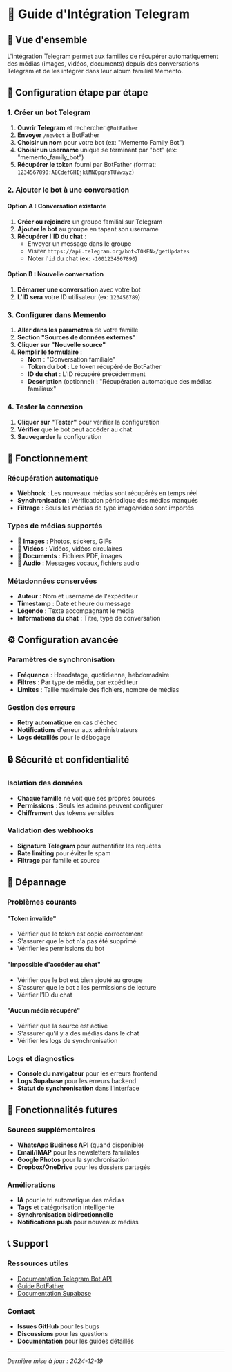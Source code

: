 # 📱 Guide d'Intégration Telegram

## 🎯 Vue d'ensemble

L'intégration Telegram permet aux familles de récupérer automatiquement des médias (images, vidéos, documents) depuis des conversations Telegram et de les intégrer dans leur album familial Memento.

## 🚀 Configuration étape par étape

### 1. Créer un bot Telegram

1. **Ouvrir Telegram** et rechercher `@BotFather`
2. **Envoyer** `/newbot` à BotFather
3. **Choisir un nom** pour votre bot (ex: "Memento Family Bot")
4. **Choisir un username** unique se terminant par "bot" (ex: "memento_family_bot")
5. **Récupérer le token** fourni par BotFather (format: `1234567890:ABCdefGHIjklMNOpqrsTUVwxyz`)

### 2. Ajouter le bot à une conversation

#### Option A : Conversation existante
1. **Créer ou rejoindre** un groupe familial sur Telegram
2. **Ajouter le bot** au groupe en tapant son username
3. **Récupérer l'ID du chat** :
   - Envoyer un message dans le groupe
   - Visiter `https://api.telegram.org/bot<TOKEN>/getUpdates`
   - Noter l'`id` du chat (ex: `-1001234567890`)

#### Option B : Nouvelle conversation
1. **Démarrer une conversation** avec votre bot
2. **L'ID sera** votre ID utilisateur (ex: `123456789`)

### 3. Configurer dans Memento

1. **Aller dans les paramètres** de votre famille
2. **Section "Sources de données externes"**
3. **Cliquer sur "Nouvelle source"**
4. **Remplir le formulaire** :
   - **Nom** : "Conversation familiale"
   - **Token du bot** : Le token récupéré de BotFather
   - **ID du chat** : L'ID récupéré précédemment
   - **Description** (optionnel) : "Récupération automatique des médias familiaux"

### 4. Tester la connexion

1. **Cliquer sur "Tester"** pour vérifier la configuration
2. **Vérifier** que le bot peut accéder au chat
3. **Sauvegarder** la configuration

## 🔄 Fonctionnement

### Récupération automatique
- **Webhook** : Les nouveaux médias sont récupérés en temps réel
- **Synchronisation** : Vérification périodique des médias manqués
- **Filtrage** : Seuls les médias de type image/vidéo sont importés

### Types de médias supportés
- 📸 **Images** : Photos, stickers, GIFs
- 🎥 **Vidéos** : Vidéos, vidéos circulaires
- 📄 **Documents** : Fichiers PDF, images
- 🎵 **Audio** : Messages vocaux, fichiers audio

### Métadonnées conservées
- **Auteur** : Nom et username de l'expéditeur
- **Timestamp** : Date et heure du message
- **Légende** : Texte accompagnant le média
- **Informations du chat** : Titre, type de conversation

## ⚙️ Configuration avancée

### Paramètres de synchronisation
- **Fréquence** : Horodatage, quotidienne, hebdomadaire
- **Filtres** : Par type de média, par expéditeur
- **Limites** : Taille maximale des fichiers, nombre de médias

### Gestion des erreurs
- **Retry automatique** en cas d'échec
- **Notifications** d'erreur aux administrateurs
- **Logs détaillés** pour le débogage

## 🔒 Sécurité et confidentialité

### Isolation des données
- **Chaque famille** ne voit que ses propres sources
- **Permissions** : Seuls les admins peuvent configurer
- **Chiffrement** des tokens sensibles

### Validation des webhooks
- **Signature Telegram** pour authentifier les requêtes
- **Rate limiting** pour éviter le spam
- **Filtrage** par famille et source

## 🚧 Dépannage

### Problèmes courants

#### "Token invalide"
- Vérifier que le token est copié correctement
- S'assurer que le bot n'a pas été supprimé
- Vérifier les permissions du bot

#### "Impossible d'accéder au chat"
- Vérifier que le bot est bien ajouté au groupe
- S'assurer que le bot a les permissions de lecture
- Vérifier l'ID du chat

#### "Aucun média récupéré"
- Vérifier que la source est active
- S'assurer qu'il y a des médias dans le chat
- Vérifier les logs de synchronisation

### Logs et diagnostics
- **Console du navigateur** pour les erreurs frontend
- **Logs Supabase** pour les erreurs backend
- **Statut de synchronisation** dans l'interface

## 🔮 Fonctionnalités futures

### Sources supplémentaires
- **WhatsApp Business API** (quand disponible)
- **Email/IMAP** pour les newsletters familiales
- **Google Photos** pour la synchronisation
- **Dropbox/OneDrive** pour les dossiers partagés

### Améliorations
- **IA** pour le tri automatique des médias
- **Tags** et catégorisation intelligente
- **Synchronisation bidirectionnelle**
- **Notifications push** pour nouveaux médias

## 📞 Support

### Ressources utiles
- [Documentation Telegram Bot API](https://core.telegram.org/bots/api)
- [Guide BotFather](https://core.telegram.org/bots#how-do-i-create-a-bot)
- [Documentation Supabase](https://supabase.com/docs)

### Contact
- **Issues GitHub** pour les bugs
- **Discussions** pour les questions
- **Documentation** pour les guides détaillés

---

*Dernière mise à jour : 2024-12-19*
